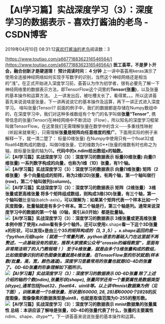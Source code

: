 
# 【AI学习篇】实战深度学习（3）：深度学习的数据表示 - 喜欢打酱油的老鸟 - CSDN博客


2019年04月10日 08:31:12[喜欢打酱油的老鸟](https://me.csdn.net/weixin_42137700)阅读数：3


[https://www.toutiao.com/a6677188362316546564/](https://www.toutiao.com/a6677188362316546564/)
**医工荟萃，不是萝卜开会，融合创新才是硬道理！**
**预计阅读时间： 4 分钟**
上一讲中荟荟用keras演示了使用全连接神经网络如何实现手写数字的识别，当然这个神经网络还是相当的"浅"。在正式开始进入深度学习前，荟荟认为作为初学者，很有必要先了解一下神经网络里的数据表示方法，即TensorFlow这个词里的**Tensor(张量)**，以及张量的基本操作和运算方法。
上一讲发出后，被吐槽太长了，看得累。。。所以这讲荟荟先来说说啥是张量，下一讲再说说它的基本操作及运算，再下一讲正式进入深度学习。
啥叫张量(Tensor)?
前面的例子中，我们的数据都是存储在Numpy数组中的，在深度学习中，我们对这种多维数组有个专门的名字叫做**张量“Tensor”**, 携带信息的张量(Tensor)在神经网络中不断流动（Flow），所以知名的深度学习框架叫做TensorFlow。在这里我们无需理解张量在数学中的含义----多重线性映射（听起来就晕死），只需理解**张量是矩阵向任意维度的推广**。下面用实际的例子来解释一下，就一清二楚了：
标量(0维张量)
在Numpy中使用只有一个float32或float64数构成的数组，叫做0维张量，它的维数为0**(张量的维数有时也称之为轴，故标量张量的轴为0)**。**代码中的x.ndim给出数组x的轴数**。
![【AI学习篇】实战深度学习（3）：深度学习的数据表示](http://p1.pstatp.com/large/pgc-image/fa63af090c3e40e2a207645d39063bd6)
标量(0维张量)
向量(1维张量)
一系列数字构成的向量，也称为1维（1D）张量，有1个轴。
![【AI学习篇】实战深度学习（3）：深度学习的数据表示](http://p3.pstatp.com/large/pgc-image/8e5a670131584305a6b96801d8dd48fc)
向量(1维张量)
矩阵（2维张量）
多个向量组成的矩阵，称为2维(2D)张量，有两个轴，**第一个轴叫做行(row)，第二个轴叫做列(column)**。
![【AI学习篇】实战深度学习（3）：深度学习的数据表示](http://p1.pstatp.com/large/pgc-image/20c398ef729641028abb5d4ec8fd6937)
矩阵（2维张量）
3维张量或更高维张量
将多个矩阵组成数组，则构成3维(3D)张量，有三个轴，第一个轴叫做**批量轴(batch-axis)**，可以理解为：**如果某个矩阵代表一个样本比如一个灰度图像，批量轴就是有多少个样本。第二个轴是行，第三个轴是列。通常来说深度学习中的数据的第一个轴（0轴，索引从0开始）都是批量轴。**
![【AI学习篇】实战深度学习（3）：深度学习的数据表示](http://p1.pstatp.com/large/pgc-image/f5507ef0fbc446c98f604198515a48f1)
3维张量或更高维张量
本例中除了使用x.ndim看有多少个轴外，还可以使用**x.shape**看一下这个3D张量x的形状，可以发现x是由三个3*5的矩阵构成的（3, 3 ,5）。**x.shape返回的是一个python元组tuple（ 就是一个常量列表，**python语言的基础入门在这里就不再赘述，一点基础没有的朋友，**推荐大家搜索公众号“crossin的编程教室”**，里面有非常简洁明了的入门教程哦！）
至于4维张量，就是由多个3维张量构成的数组，比如做图像识别的彩色图像张量就是4维张量，在TensorFlow里的形状就是(样本数/批量，高，宽，颜色通道)。**深度学习里最常用的张量也就是0D-4D的张量了**。
0D-6D张量的形象理解如下图所示。
![【AI学习篇】实战深度学习（3）：深度学习的数据表示](http://p1.pstatp.com/large/pgc-image/e466ddd049984f01b32d0867fabb3390)
0D-6D张量
除了上述介绍的轴的个数(ndim),张量形状(shape), 张量同学还有一个重要属性是**数据类型(dtype)**,通常包括float32、float64、uint8等。以上讲中mnist数据集为例（见下图），训练集是一个3维张量，形状是(60000, 28, 28)即60000个28*28的灰度图像，图像像素的数据类型是uint8，也就是取值范围为0-255的整形数。
![【AI学习篇】实战深度学习（3）：深度学习的数据表示](http://p1.pstatp.com/large/pgc-image/3eff36de469b406bb9f22c0a549b5dd8)
mnist数据集的张量属性
总结：本讲应该了解啥是张量，0D-4D的张量代表了什么，张量的主要属性**ndim、shape、dtype**。下一讲荟荟来说说张量的基本操作和运算。

